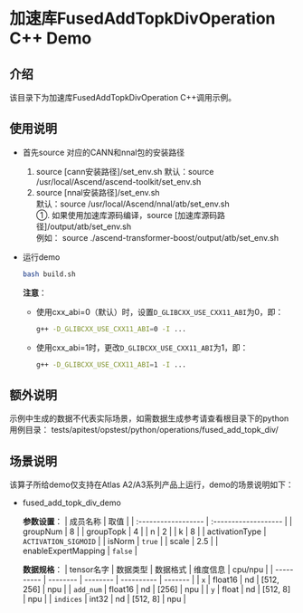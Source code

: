 # 加速库FusedAddTopkDivOperation C++ Demo
## 介绍
该目录下为加速库FusedAddTopkDivOperation C++调用示例。

## 使用说明
- 首先source 对应的CANN和nnal包的安装路径
    1. source [cann安装路径]/set_env.sh
        默认：source /usr/local/Ascend/ascend-toolkit/set_env.sh
    2. source [nnal安装路径]/set_env.sh  
        默认：source /usr/local/Ascend/nnal/atb/set_env.sh  
        ①. 如果使用加速库源码编译，source [加速库源码路径]/output/atb/set_env.sh  
        例如： source ./ascend-transformer-boost/output/atb/set_env.sh

- 运行demo
    ```sh
    bash build.sh
    ```
    **注意**：
    - 使用cxx_abi=0（默认）时，设置`D_GLIBCXX_USE_CXX11_ABI`为0，即：
        ```sh
        g++ -D_GLIBCXX_USE_CXX11_ABI=0 -I ...
        ```
    - 使用cxx_abi=1时，更改`D_GLIBCXX_USE_CXX11_ABI`为1，即：
        ```sh
        g++ -D_GLIBCXX_USE_CXX11_ABI=1 -I ...
        ```

## 额外说明
示例中生成的数据不代表实际场景，如需数据生成参考请查看根目录下的python用例目录：
tests/apitest/opstest/python/operations/fused_add_topk_div/

## 场景说明

  该算子所给demo仅支持在Atlas A2/A3系列产品上运行，demo的场景说明如下：

- fused_add_topk_div_demo
  
    **参数设置**：
    | 成员名称            | 取值                 |
    | :------------------ | :------------------- |
    | groupNum            | 8                    |
    | groupTopk           | 4                    |
    | n                   | 2                    |
    | k                   | 8                    |
    | activationType      | `ACTIVATION_SIGMOID` |
    | isNorm              | `true`               |
    | scale               | 2.5                  |
    | enableExpertMapping | `false`              |

    **数据规格**：
    | tensor名字 | 数据类型 | 数据格式 | 维度信息   | cpu/npu |
    | ---------- | -------- | -------- | ---------- | ------- |
    | `x`        | float16  | nd       | [512, 256] | npu     |
    | `add_num`  | float16  | nd       | [256]      | npu     |
    | `y`        | float    | nd       | [512, 8]   | npu     |
    | `indices`  | int32    | nd       | [512, 8]   | npu     |

